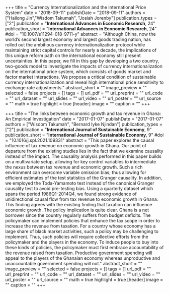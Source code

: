 
+++
title = "Currency Internationalization and the International Price System"
date = "2018-09-11"
publishDate = "2018-09-11"
authors = ["Hailong Jin","Wisdom Takumah", "Josiah Jorenby"]
publication_types = ["2"]
publication = "**International Advances in Economic Research**, 24"
publication_short = "**International Advances in Economic Research**, 24"
#doi = "10.1007/s11294-018-9711-y"
abstract = "Although China, now the world’s second largest economy and largest goods trading nation, has rolled out the ambitious currency internationalization protocol while maintaining strict capital controls for nearly a decade, the implications of this unique reform path on the international economy still present uncertainties. In this paper, we fill in this gap by developing a two country, two-goods model to investigate the impacts of currency internationalization on the international price system, which consists of goods market and factor market interactions. We propose a critical condition of sustainable currency internationalization and reveal high international price sensitivity to exchange rate adjustments."
abstract_short = ""
image_preview = ""
selected = false
projects = []
tags = []
url_pdf = ""
url_preprint = ""
url_code = ""
url_dataset = ""
url_slides = ""
url_video = ""
url_poster = ""
url_source = ""
math = true
highlight = true
[header]
image = ""
caption = ""
+++

+++
title = "The links between economic growth and tax revenue in Ghana: An Empirical Investigation"
date = "2017-01-07"
publishDate = "2017-01-07"
authors = ["Wisdom Takumah", "Bernard Iyke Njindan"]
publication_types = ["2"]
publication = "**International Journal of Sustainable Economy**, 9"
publication_short = "**International Journal of Sustainable Economy**, 9"
#doi = "10.1016/j.spl.2021.109331"
abstract = "This paper explores the causal influence of tax revenue on economic growth in Ghana. Our point of departure from the existing studies lies in the fact that we examine causality instead of the impact. The causality analysis performed in this paper builds on a multivariate setup, allowing for key control variables to intermediate the nexus between tax revenue and economic growth. Such a rich environment can overcome variable omission bias; thus allowing for efficient estimates of the test statistics of the Granger causality. In addition, we employed the Toda-Yamamoto test instead of the canonical Granger causality test to avoid pre-testing bias. Using a quarterly dataset which spans the period 1986Q1-2014Q4, we found strong evidence of unidirectional causal flow from tax revenue to economic growth in Ghana. This finding agrees with the existing finding that taxation can influence economic growth. The policy implication is quite clear. Ghana is a net borrower since the country regularly suffers from budget deficits. The policymaker can implement policies that enhance the tax scope in order to increase the revenue from taxation. For a country whose economy has a large share of black market activities, such a policy may be challenging to implement. Thus, such policies will require collective efforts from the policymaker and the players in the economy. To induce people to buy into these kinds of policies, the policymaker must first embrace accountability of the revenue raised from taxation. Productive government spending will appeal to the players of the Ghanaian economy whereas unproductive and unaccountable government spending will not."
abstract_short = ""
image_preview = ""
selected = false
projects = []
tags = []
url_pdf = ""
url_preprint = ""
url_code = ""
url_dataset = ""
url_slides = ""
url_video = ""
url_poster = ""
url_source = ""
math = true
highlight = true
[header]
image = ""
caption = ""
+++
